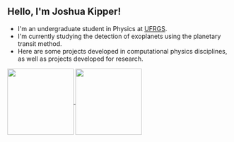 ## Hello, I'm Joshua Kipper!

- I'm an undergraduate student in Physics at [UFRGS](http://www.ufrgs.br/ufrgs/inicial).
- I'm currently studying the detection of exoplanets using the planetary transit method.
- Here are some projects developed in computational physics disciplines, as well as projects developed for research.

<a href="https://github.com/joshualkipper/github-readme-stats">
  <img height=150 align="center" src="https://github-readme-stats.vercel.app/api?username=joshualkipper&theme=radical&icons=true" />
</a>
<a href="https://github.com/joshualkipper/convoychat">
  <img height=150 align="center" src="https://github-readme-stats.vercel.app/api/top-langs/?username=joshualkipper&layout=compact&theme=radical" />
</a>
